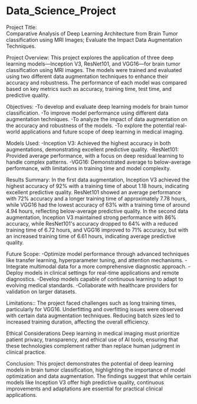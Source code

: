 # Data_Science_Project
Project Title:   
Comparative Analysis of Deep Learning Architecture from Brain Tumor classification using MRI 
Images; Evaluate the Impact Data Augmentation Techniques. 

Project Overview:
This project explores the application of three deep learning models—Inception V3, ResNet101, and VGG16—for brain tumor classification using MRI images. The models were trained and evaluated using two different data augmentation techniques to enhance their accuracy and robustness. The performance of each model was compared based on key metrics such as accuracy, training time, test time, and predictive quality.

Objectives:
-To develop and evaluate deep learning models for brain tumor classification.
-To improve model performance using different data augmentation techniques.
-To analyze the impact of data augmentation on the accuracy and robustness of the models.
-To explore the potential real-world applications and future scope of deep learning in medical imaging.

Models Used:
-Inception V3: Achieved the highest accuracy in both augmentations, demonstrating excellent predictive quality.
-ResNet101: Provided average performance, with a focus on deep residual learning to handle complex patterns.
-VGG16: Demonstrated average to below-average performance, with limitations in training time and model complexity.

Results Summary:
In the first data augmentation, Inception V3 achieved the highest accuracy of 92% with a training time of about 1.18 hours, indicating excellent predictive quality. ResNet101 showed an average performance with 72% accuracy and a longer training time of approximately 7.78 hours, while VGG16 had the lowest accuracy of 63% with a training time of around 4.94 hours, reflecting below-average predictive quality. In the second data augmentation, Inception V3 maintained strong performance with 86% accuracy, while ResNet101's accuracy dropped to 64% with a reduced training time of 6.72 hours, and VGG16 improved to 71% accuracy, but with an increased training time of 6.61 hours, indicating average predictive quality.

Future Scope:
-Optimize model performance through advanced techniques like transfer learning, hyperparameter tuning, and attention mechanisms.
-Integrate multimodal data for a more comprehensive diagnostic approach.
-Deploy models in clinical settings for real-time applications and remote diagnostics.
-Develop models capable of continuous learning to adapt to evolving medical standards.
-Collaborate with healthcare providers for validation on larger datasets.

Limitations::
The project faced challenges such as long training times, particularly for VGG16.
Underfitting and overfitting issues were observed with certain data augmentation techniques.
Reducing batch sizes led to increased training duration, affecting the overall efficiency.

Ethical Considerations
Deep learning in medical imaging must prioritize patient privacy, transparency, and ethical use of AI tools, ensuring that these technologies complement rather than replace human judgment in clinical practice.

Conclusion:
This project demonstrates the potential of deep learning models in brain tumor classification, highlighting the importance of model optimization and data augmentation. The findings suggest that while certain models like Inception V3 offer high predictive quality, continuous improvements and adaptations are essential for practical clinical applications.
